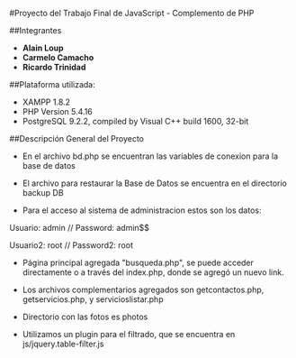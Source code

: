#Proyecto del Trabajo Final de JavaScript - Complemento de PHP

##Integrantes
* **Alain Loup**
* **Carmelo Camacho**
* **Ricardo Trinidad**

##Plataforma utilizada: 
- XAMPP 1.8.2
- PHP Version 5.4.16
- PostgreSQL 9.2.2, compiled by Visual C++ build 1600, 32-bit

##Descripción General del Proyecto

- En el archivo bd.php se encuentran las variables de conexion para la base de datos

- El archivo para restaurar la Base de Datos se encuentra en el directorio backup DB

- Para el acceso al sistema de administracion estos son los datos:

Usuario: admin	// Password: admin$$

Usuario2: root // Password2: root

- Página principal agregada "busqueda.php", se puede acceder directamente o a través del index.php, donde se agregó un nuevo link.

- Los archivos complementarios agregados son getcontactos.php, getservicios.php, y servicioslistar.php

- Directorio con las fotos es photos

- Utilizamos un plugin para el filtrado, que se encuentra en js/jquery.table-filter.js
